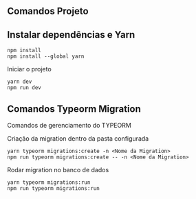 ## Comandos Projeto

## Instalar dependências e Yarn

```
npm install
npm install --global yarn
```

Iniciar o projeto

```
yarn dev
npm run dev
```

## Comandos Typeorm Migration

Comandos de gerenciamento do TYPEORM

Criação da migration dentro da pasta configurada

```
yarn typeorm migrations:create -n <Nome da Migration>
npm run typeorm migrations:create -- -n <Nome da Migration>
```

Rodar migration no banco de dados

```
yarn typeorm migrations:run
npm run typeorm migrations:run
```
